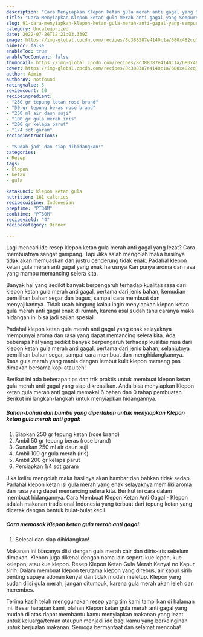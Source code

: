 ```yaml
---
description: "Cara Menyiapkan Klepon ketan gula merah anti gagal yang Sempurna, Buat Buka Puasa Bikin Ngiler"
title: "Cara Menyiapkan Klepon ketan gula merah anti gagal yang Sempurna, Buat Buka Puasa Bikin Ngiler"
slug: 91-cara-menyiapkan-klepon-ketan-gula-merah-anti-gagal-yang-sempurna-buat-buka-puasa-bikin-ngiler
category: Uncategorized
date: 2022-07-26T12:21:03.339Z
image: https://img-global.cpcdn.com/recipes/8c388387e4140c1a/680x482cq70/klepon-ketan-gula-merah-anti-gagal-foto-resep-utama.jpg
hideToc: false
enableToc: true
enableTocContent: false
thumbnail: https://img-global.cpcdn.com/recipes/8c388387e4140c1a/680x482cq70/klepon-ketan-gula-merah-anti-gagal-foto-resep-utama.jpg
cover: https://img-global.cpcdn.com/recipes/8c388387e4140c1a/680x482cq70/klepon-ketan-gula-merah-anti-gagal-foto-resep-utama.jpg
author: Admin
authorAv: notfound
ratingvalue: 5
reviewcount: 10
recipeingredient:
- "250 gr tepung ketan rose brand"
- "50 gr tepung beras rose brand"
- "250 ml air daun suji"
- "100 gr gula merah iris"
- "200 gr kelapa parut"
- "1/4 sdt garam"
recipeinstructions:

- "Sudah jadi dan siap dihidangkan!"
categories:
- Resep
tags:
- klepon
- ketan
- gula

katakunci: klepon ketan gula 
nutrition: 181 calories
recipecuisine: Indonesian
preptime: "PT34M"
cooktime: "PT60M"
recipeyield: "4"
recipecategory: Dinner

---
```



Lagi mencari ide resep klepon ketan gula merah anti gagal yang lezat? Cara membuatnya sangat gampang. Tapi Jika salah mengolah maka hasilnya tidak akan memuaskan dan justru cenderung tidak enak. Padahal klepon ketan gula merah anti gagal yang enak harusnya Kan punya aroma dan rasa yang mampu memancing selera kita.


Banyak hal yang sedikit banyak berpengaruh terhadap kualitas rasa dari klepon ketan gula merah anti gagal, pertama dari jenis bahan, kemudian pemilihan bahan segar dan bagus, sampai cara membuat dan menyajikannya. Tidak usah bingung kalau ingin menyiapkan klepon ketan gula merah anti gagal enak di rumah, karena asal sudah tahu caranya maka hidangan ini bisa jadi sajian spesial.

Padahal klepon ketan gula merah anti gagal yang enak selayaknya mempunyai aroma dan rasa yang dapat memancing selera kita. Ada beberapa hal yang sedikit banyak berpengaruh terhadap kualitas rasa dari klepon ketan gula merah anti gagal, pertama dari jenis bahan, selanjutnya pemilihan bahan segar, sampai cara membuat dan menghidangkannya. Rasa gula merah yang manis dengan lembut kulit klepon memang pas dimakan bersama kopi atau teh!


Berikut ini ada beberapa tips dan trik praktis untuk membuat klepon ketan gula merah anti gagal yang siap dikreasikan. Anda bisa menyiapkan Klepon ketan gula merah anti gagal memakai 6 bahan dan 0 tahap pembuatan. Berikut ini langkah-langkah untuk menyiapkan hidangannya.

<!--inarticleads1-->

##### Bahan-bahan dan bumbu yang diperlukan untuk menyiapkan Klepon ketan gula merah anti gagal:

1. Siapkan 250 gr tepung ketan (rose brand)
1. Ambil 50 gr tepung beras (rose brand)
1. Gunakan 250 ml air daun suji
1. Ambil 100 gr gula merah (iris)
1. Ambil 200 gr kelapa parut
1. Persiapkan 1/4 sdt garam


Jika keliru mengolah maka hasilnya akan hambar dan bahkan tidak sedap. Padahal klepon ketan isi gula merah yang enak selayaknya memiliki aroma dan rasa yang dapat memancing selera kita. Berikut ini cara dalam membuat hidangannya. Cara Membuat Klepon Ketan Anti Gagal - Klepon adalah makanan tradisional Indonesia yang terbuat dari tepung ketan yang dicetak dengan bentuk bulat-bulat kecil. 

<!--inarticleads2-->

##### Cara memasak Klepon ketan gula merah anti gagal:


1. Selesai dan siap dihidangkan!

Makanan ini biasanya diisi dengan gula merah cair dan diiris-iris sebelum dimakan. Klepon juga dikenal dengan nama lain seperti kue lepon, kue kelepon, atau kue klepon. Resep Klepon Ketan Gula Merah Kenyal no Kapur sirih. Dalam membuat klepon terutama klepon yang direbus, air kapur sirih penting supaya adonan kenyal dan tidak mudah meletup. Klepon yang sudah diisi gula merah, jangan ditumpuk, karena gula merah akan leleh dan merembes. 

Terima kasih telah menggunakan resep yang tim kami tampilkan di halaman ini. Besar harapan kami, olahan Klepon ketan gula merah anti gagal yang mudah di atas dapat membantu kamu menyiapkan makanan yang lezat untuk keluarga/teman ataupun menjadi ide bagi kamu yang berkeinginan untuk berjualan makanan. Semoga bermanfaat dan selamat mencoba!
